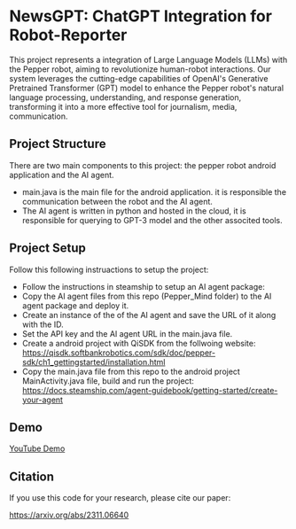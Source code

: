 # NewsGPT: ChatGPT Integration for Robot-Reporter

 This project represents a integration of Large Language Models (LLMs) with the Pepper robot, aiming to revolutionize human-robot interactions. Our system leverages the cutting-edge capabilities of OpenAI's Generative Pretrained Transformer (GPT) model to enhance the Pepper robot's natural language processing, understanding, and response generation, transforming it into a more effective tool for journalism, media, communication.

## Project Structure

There are two main components to this project: the pepper robot android application and the AI agent.
- main.java is the main file for the android application. it is responsible the communication between the robot and the AI agent.
- The AI agent is written in python and hosted in the cloud, it is responsible for querying to GPT-3 model and the other associted tools.

## Project Setup
Follow this following instruactions to setup the project:
- Follow the instructions in steamship to setup an AI agent package: 
- Copy the AI agent files from this repo (Pepper_Mind folder) to the AI agent package and deploy it.
- Create an instance of the of the AI agent and save the URL of it along with the ID.
- Set the API key and the AI agent URL in the main.java file.
- Create a android project with QiSDK from the follwoing website: https://qisdk.softbankrobotics.com/sdk/doc/pepper-sdk/ch1_gettingstarted/installation.html
- Copy the main.java file from this repo to the android project MainActivity.java file, build and run the project: https://docs.steamship.com/agent-guidebook/getting-started/create-your-agent

## Demo
 [YouTube Demo](https://youtu.be/luEca6cyhts?si=k-gTxCUEk9MkAjmP)

## Citation

If you use this code for your research, please cite our paper:

https://arxiv.org/abs/2311.06640
